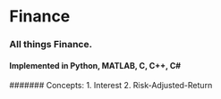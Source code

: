 # Finance

### All things Finance. 

#### Implemented in Python, MATLAB, C, C++, C#

####### Concepts:
          1. Interest
          2. Risk-Adjusted-Return
